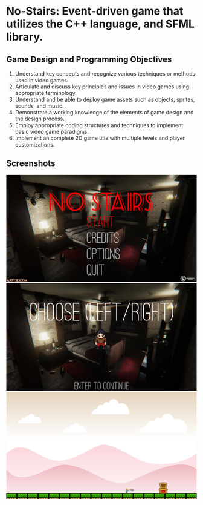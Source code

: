 No-Stairs: Event-driven game that utilizes the C++ language, and SFML library.
===================

Game Design and Programming Objectives
-------------

1. Understand key concepts and recognize various techniques or methods used in video games.
2. Articulate and discuss key principles and issues in video games using appropriate terminology.
3. Understand and be able to deploy game assets such as objects, sprites, sounds, and music.
4. Demonstrate a working knowledge of the elements of game design and the design process.
5. Employ appropriate coding structures and techniques to implement basic video game paradigms.
6. Implement an complete 2D game title with multiple levels and player customizations.

Screenshots
-------------
![Alt text](/Screenshots/screenshot1.png?raw=true "Optional Title")
![Alt text](/Screenshots/screenshot2.png?raw=true "Optional Title")
![Alt text](/Screenshots/screenshot.png?raw=true "Screenshot")
